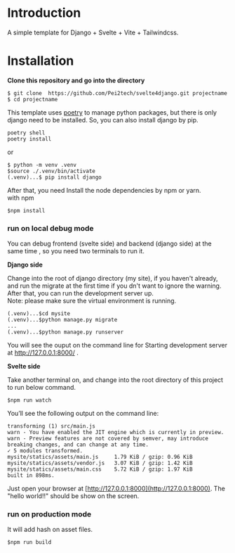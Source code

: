 Introduction  
===========  
A simple template for Django + Svelte + Vite + Tailwindcss.     

Installation  
========   
**Clone this repository and go into the directory** 

```
$ git clone  https://github.com/Pei2tech/svelte4django.git projectname
$ cd projectname 
```
This template uses [poetry](https://python-poetry.org/ "poetry") to manage python packages, but there is only django need to be installed. So, you can also install django by pip.    

```
poetry shell
poetry install
```  
or   
```   
$ python -m venv .venv  
$source ./.venv/bin/activate  
(.venv)...$ pip install django   
```
After that, you need Install the node dependencies by npm or yarn.  
with npm   
```  
$npm install    
```  

### run on local debug mode  

You can debug frontend (svelte side) and backend (django side) at the same time , so you need  two terminals to run it.   

**Django side**  

Change into the root of django directory (my site), if you haven't already, and run the migrate at the first time if you dn't want to ignore the warning. After that, you can run the development server up.    
Note: please make sure the virtual environment is running.   
```  
(.venv)...$cd mysite
(.venv)...$python manage.py migrate
...
(.venv)...$python manage.py runserver
```  
You will see the ouput on the command line for Starting development server at http://127.0.0.1:8000/ .  

**Svelte side**    

Take another terminal on, and change into the root directory of this project to run below command.  

```  
$npm run watch
```  

You’ll see the following output on the command line:   

```  
transforming (1) src/main.js
warn - You have enabled the JIT engine which is currently in preview.
warn - Preview features are not covered by semver, may introduce breaking changes, and can change at any time.
✓ 5 modules transformed.
mysite/statics/assets/main.js     1.79 KiB / gzip: 0.96 KiB
mysite/statics/assets/vendor.js   3.07 KiB / gzip: 1.42 KiB
mysite/statics/assets/main.css    5.72 KiB / gzip: 1.97 KiB
built in 898ms.
```   
 Just open your browser at  [http://127.0.0.1:8000](http://127.0.0.1:8000).  The "hello world!!" should be show on the screen.    

### run on production mode  

It will add hash on asset files.  

```  
$npm run build
```  

